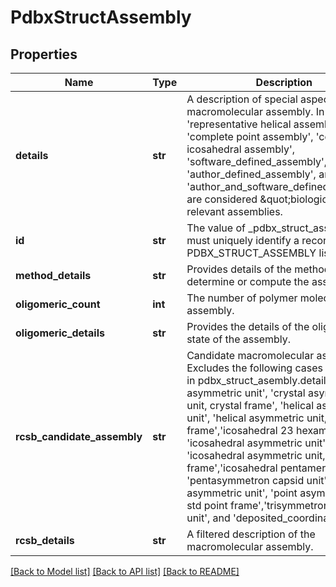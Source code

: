 # PdbxStructAssembly

## Properties
Name | Type | Description | Notes
------------ | ------------- | ------------- | -------------
**details** | **str** | A description of special aspects of the macromolecular assembly.                 In the PDB, &#x27;representative helical assembly&#x27;, &#x27;complete point assembly&#x27;,         &#x27;complete icosahedral assembly&#x27;, &#x27;software_defined_assembly&#x27;, &#x27;author_defined_assembly&#x27;,         and &#x27;author_and_software_defined_assembly&#x27; are considered \&quot;biologically relevant assemblies. | [optional] 
**id** | **str** | The value of _pdbx_struct_assembly.id must uniquely identify a record in  the PDBX_STRUCT_ASSEMBLY list. | 
**method_details** | **str** | Provides details of the method used to determine or  compute the assembly. | [optional] 
**oligomeric_count** | **int** | The number of polymer molecules in the assembly. | [optional] 
**oligomeric_details** | **str** | Provides the details of the oligomeric state of the assembly. | [optional] 
**rcsb_candidate_assembly** | **str** | Candidate macromolecular assembly.   Excludes the following cases classified in pdbx_struct_asembly.details:   &#x27;crystal asymmetric unit&#x27;, &#x27;crystal asymmetric unit, crystal frame&#x27;, &#x27;helical asymmetric unit&#x27;,  &#x27;helical asymmetric unit, std helical frame&#x27;,&#x27;icosahedral 23 hexamer&#x27;, &#x27;icosahedral asymmetric unit&#x27;,  &#x27;icosahedral asymmetric unit, std point frame&#x27;,&#x27;icosahedral pentamer&#x27;, &#x27;pentasymmetron capsid unit&#x27;,  &#x27;point asymmetric unit&#x27;, &#x27;point asymmetric unit, std point frame&#x27;,&#x27;trisymmetron capsid unit&#x27;,   and &#x27;deposited_coordinates&#x27;. | [optional] 
**rcsb_details** | **str** | A filtered description of the macromolecular assembly. | [optional] 

[[Back to Model list]](../README.md#documentation-for-models) [[Back to API list]](../README.md#documentation-for-api-endpoints) [[Back to README]](../README.md)

